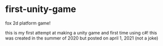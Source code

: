 # first-unity-game
fox 2d platform game!

this is my first attempt at making a unity game and first time using c#!
this was created in the summer of 2020 but posted on april 1, 2021 (not a joke)


